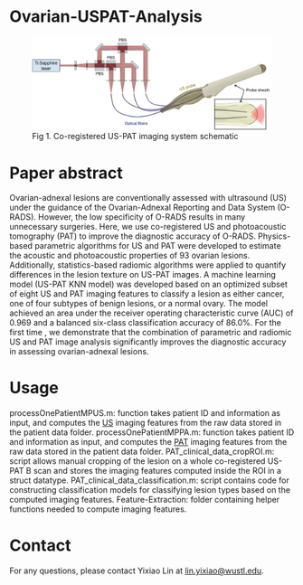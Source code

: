 # Ovarian-USPAT-Analysis
<figure>
  <img src="https://github.com/OpticalUltrasoundImaging/Ovarian-USPAT-Analysis/blob/main/System-schematic.png" alt="Imaging system">
  <figcaption>Fig 1. Co-registered US-PAT imaging system schematic</figcaption>
</figure>

# Paper abstract
Ovarian-adnexal lesions are conventionally assessed with ultrasound (US) under the guidance of the Ovarian-Adnexal Reporting and Data System (O-RADS). However, the low specificity of O-RADS results in many unnecessary surgeries. Here, we use co-registered US and photoacoustic tomography (PAT) to improve the diagnostic accuracy of O-RADS.  Physics-based parametric algorithms for US and PAT were developed to estimate the acoustic and photoacoustic properties of 93 ovarian lesions. Additionally, statistics-based radiomic algorithms were applied to quantify differences in the lesion texture on US-PAT images. A machine learning model (US-PAT KNN model) was developed based on an optimized subset of eight US and PAT imaging features to classify a lesion as either cancer, one of four subtypes of benign lesions, or a normal ovary. The model achieved an area under the receiver operating characteristic curve (AUC) of 0.969 and a balanced six-class classification accuracy of 86.0%. For the first time , we demonstrate that the combination of parametric and radiomic US and PAT image analysis significantly improves the diagnostic accuracy in assessing ovarian-adnexal lesions.

# Usage
processOnePatientMPUS.m:             function takes patient ID and information as input, and computes the <ins>US</ins> imaging features from the raw data stored in the patient data folder.
processOnePatientMPPA.m:             function takes patient ID and information as input, and computes the <ins>PAT</ins> imaging features from the raw data stored in the patient data folder.
PAT_clinical_data_cropROI.m: script  allows manual cropping of the lesion on a whole co-registered US-PAT B scan and stores the imaging features computed inside the ROI in a struct datatype.
PAT_clinical_data_classification.m:  script contains code for constructing classification models for classifying lesion types based on the computed imaging features.
Feature-Extraction:                  folder containing helper functions needed to compute imaging features.

# Contact
For any questions, please contact Yixiao Lin at lin.yixiao@wustl.edu.
